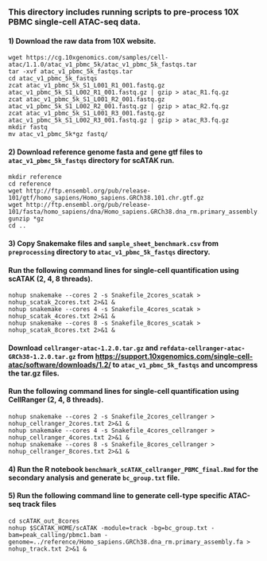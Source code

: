 ### This directory includes running scripts to pre-process 10X PBMC single-cell ATAC-seq data.
####
#### 1) Download the raw data from 10X website.
```
wget https://cg.10xgenomics.com/samples/cell-atac/1.1.0/atac_v1_pbmc_5k/atac_v1_pbmc_5k_fastqs.tar
tar -xvf atac_v1_pbmc_5k_fastqs.tar
cd atac_v1_pbmc_5k_fastqs
zcat atac_v1_pbmc_5k_S1_L001_R1_001.fastq.gz atac_v1_pbmc_5k_S1_L002_R1_001.fastq.gz | gzip > atac_R1.fq.gz
zcat atac_v1_pbmc_5k_S1_L001_R2_001.fastq.gz atac_v1_pbmc_5k_S1_L002_R2_001.fastq.gz | gzip > atac_R2.fq.gz
zcat atac_v1_pbmc_5k_S1_L001_R3_001.fastq.gz atac_v1_pbmc_5k_S1_L002_R3_001.fastq.gz | gzip > atac_R3.fq.gz
mkdir fastq
mv atac_v1_pbmc_5k*gz fastq/
```
#### 2) Download reference genome fasta and gene gtf files to `atac_v1_pbmc_5k_fastqs` directory for scATAK run.
```
mkdir reference
cd reference
wget http://ftp.ensembl.org/pub/release-101/gtf/homo_sapiens/Homo_sapiens.GRCh38.101.chr.gtf.gz
wget http://ftp.ensembl.org/pub/release-101/fasta/homo_sapiens/dna/Homo_sapiens.GRCh38.dna_rm.primary_assembly.fa.gz
gunzip *gz
cd ..
```
#### 3) Copy Snakemake files and `sample_sheet_benchmark.csv` from `preprocessing` directory to `atac_v1_pbmc_5k_fastqs` directory. 
####    Run the following command lines for single-cell quantification using scATAK (2, 4, 8 threads).
```
nohup snakemake --cores 2 -s Snakefile_2cores_scatak > nohup_scatak_2cores.txt 2>&1 &
nohup snakemake --cores 4 -s Snakefile_4cores_scatak > nohup_scatak_4cores.txt 2>&1 &
nohup snakemake --cores 8 -s Snakefile_8cores_scatak > nohup_scatak_8cores.txt 2>&1 &
```
####    Download `cellranger-atac-1.2.0.tar.gz` and `refdata-cellranger-atac-GRCh38-1.2.0.tar.gz` from https://support.10xgenomics.com/single-cell-atac/software/downloads/1.2/ to `atac_v1_pbmc_5k_fastqs` and uncompress the tar.gz files.
####    Run the following command lines for single-cell quantification using CellRanger (2, 4, 8 threads).
```
nohup snakemake --cores 2 -s Snakefile_2cores_cellranger > nohup_cellranger_2cores.txt 2>&1 &
nohup snakemake --cores 4 -s Snakefile_4cores_cellranger > nohup_cellranger_4cores.txt 2>&1 &
nohup snakemake --cores 8 -s Snakefile_8cores_cellranger > nohup_cellranger_8cores.txt 2>&1 &
```
####
#### 4) Run the R notebook `benchmark_scATAK_cellranger_PBMC_final.Rmd` for the secondary analysis and generate `bc_group.txt` file. 
####
#### 5) Run the following command line to generate cell-type specific ATAC-seq track files
```
cd scATAK_out_8cores
nohup $SCATAK_HOME/scATAK -module=track -bg=bc_group.txt -bam=peak_calling/pbmc1.bam -genome=../reference/Homo_sapiens.GRCh38.dna_rm.primary_assembly.fa > nohup_track.txt 2>&1 &
```
